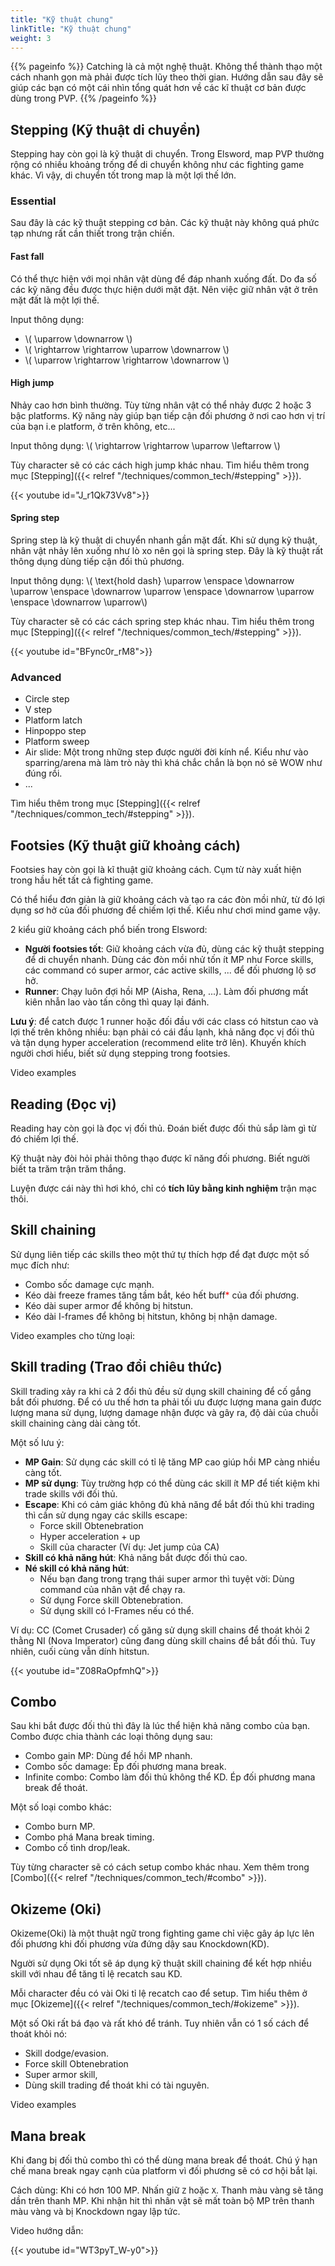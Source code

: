 ```yaml
---
title: "Kỹ thuật chung"
linkTitle: "Kỹ thuật chung"
weight: 3
---
```


{{% pageinfo %}}
Catching là cả một nghệ thuật. Không thể thành thạo một cách nhanh gọn mà phải được tích lũy theo thời gian. Hướng dẫn sau đây sẽ giúp các bạn có một cái nhìn tổng quát hơn về các kĩ thuật cơ bản được dùng trong PVP.
{{% /pageinfo %}}

## Stepping (Kỹ thuật di chuyển)

Stepping hay còn gọi là kỹ thuật di chuyển. Trong Elsword, map PVP thường rộng có nhiều khoảng trống để di chuyển không như các fighting game khác. Vì vậy, di chuyển tốt trong map là một lợi thế lớn.

### Essential

Sau đây là các kỹ thuật stepping cơ bản. Các kỹ thuật này không quá phức tạp nhưng rất cần thiết trong trận chiến.

#### Fast fall

Có thể thực hiện với mọi nhân vật dùng để đáp nhanh xuống đất. Do đa số các kỹ năng đều được thực hiện dưới mặt đặt. Nên việc giữ nhân vật ở trên mặt đất là một lợi thế.

Input thông dụng: 
- \\( \uparrow \downarrow \\)
- \\( \rightarrow \rightarrow \uparrow \downarrow \\)
- \\( \uparrow \rightarrow \rightarrow \downarrow \\)

#### High jump

Nhảy cao hơn bình thường. Tùy từng nhân vật có thể nhảy được 2 hoặc 3 bậc platforms. Kỹ năng này giúp bạn tiếp cận đối phương ở nơi cao hơn vị trí của bạn i.e platform, ở trên không, etc...

Input thông dụng: \\( \rightarrow \rightarrow \uparrow \leftarrow \\)

Tùy character sẽ có các cách high jump khác nhau. Tìm hiểu thêm trong mục [Stepping]({{< relref "/techniques/common_tech/#stepping" >}}).

<div style="max-width: 600px">{{< youtube id="J_r1Qk73Vv8">}}</div>

#### Spring step
Spring step là kỹ thuật di chuyển nhanh gần mặt đất. Khi sử dụng kỹ thuật, nhân vật nhảy lên xuống như lò xo nên gọi là spring step. Đây là kỹ thuật rất thông dụng dùng tiếp cận đối thủ phương. 

Input thông dụng: \\( \text{hold dash} \uparrow \enspace \downarrow \uparrow \enspace \downarrow \uparrow \enspace \downarrow \uparrow \enspace \downarrow \uparrow\\)

Tùy character sẽ có các cách spring step khác nhau. Tìm hiểu thêm trong mục [Stepping]({{< relref "/techniques/common_tech/#stepping" >}}).

<div style="max-width: 600px">{{< youtube id="BFync0r_rM8">}}</div>

### Advanced
- Circle step
- V step
- Platform latch
- Hinpoppo step
- Platform sweep
- Air slide: Một trong những step được người đời kính nể. Kiểu như vào sparring/arena mà làm trò này thì khá chắc chắn là bọn nó sẽ WOW như đúng rồi.
- ...

Tìm hiểu thêm trong mục [Stepping]({{< relref "/techniques/common_tech/#stepping" >}}).

## Footsies (Kỹ thuật giữ khoảng cách)

Footsies hay còn gọi là kĩ thuật giữ khoảng cách. Cụm từ này xuất hiện trong hầu hết tất cả fighting game. 

Có thể hiểu đơn giản là giữ khoảng cách và tạo ra các đòn mồi nhử, từ đó lợi dụng sơ hở của đối phương để chiếm lợi thế. Kiểu như chơi mind game vậy.

2 kiểu giữ khoảng cách phổ biến trong Elsword:
- **Người footsies tốt**: Giữ khoảng cách vừa đủ, dùng các kỹ thuật stepping để di chuyển nhanh. Dùng các đòn mồi nhử tốn ít MP như Force skills, các command có super armor, các active skills, ... để đối phương lộ sơ hở.
- **Runner**: Chạy luôn đợi hồi MP (Aisha, Rena, ...). Làm đối phương mất kiên nhẫn lao vào tấn công thì quay lại đánh.

**Lưu ý**: để catch được 1 runner hoặc đối đầu với các class có hitstun cao và lợi thế trên không nhiều: bạn phải có cái đầu lạnh, khả năng đọc vị đối thủ và tận dụng hyper acceleration (recommend elite trở lên).
Khuyến khích người chơi hiểu, biết sử dụng stepping trong footsies.

Video examples

## Reading (Đọc vị)

Reading hay còn gọi là đọc vị đối thủ. Đoán biết được đối thủ sắp làm gì từ đó chiếm lợi thế. 

Kỹ thuật này đòi hỏi phải thông thạo được kĩ năng đối phương. Biết người biết ta trăm trận trăm thắng. 

Luyện được cái này thì hơi khó, chỉ có **tích lũy bằng kinh nghiệm** trận mạc thôi.

## Skill chaining

Sử dụng liên tiếp các skills theo một thứ tự thích hợp để đạt được một số mục đích như:
- Combo sốc damage cực mạnh.
- Kéo dài freeze frames tăng tầm bắt, kéo hết buff<span data-toggle="tooltip" data-placement="top" title="E.g. Super armor, I-frames" style="color: red">*</span> của đối phương.
- Kéo dài super armor để không bị hitstun.
- Kéo dài I-frames để không bị hitstun, không bị nhận damage.

Video examples cho từng loại: 

## Skill trading (Trao đổi chiêu thức)

Skill trading xảy ra khi cả 2 đổi thủ đều sử dụng skill chaining để cố gắng bắt đối phương. Để có ưu thế hơn ta phải tối ưu được lượng mana gain được lượng mana sử dụng, lượng damage nhận được và gây ra, độ dài của chuỗi skill chaining càng dài càng tốt.

Một số lưu ý:
- **MP Gain**: Sử dụng các skill có tỉ lệ tăng MP cao giúp hồi MP càng nhiều càng tốt.
- **MP sử dụng**: Tùy trường hợp có thể dùng các skill ít MP để tiết kiệm khi trade skills với đối thủ.
- **Escape**: Khi có cảm giác không đủ khả năng để bắt đối thủ khi trading thì cần sử dụng ngay các skills escape:
  - Force skill Obtenebration
  - Hyper acceleration + up
  - Skill của character (Ví dụ: Jet jump của CA)
- **Skill có khả năng hút**: Khả năng bắt được đối thủ cao.
- **Né skill có khả năng hút**: 
  - Nếu bạn đang trong trạng thái super armor thì tuyệt vời: Dùng command của nhân vật để chạy ra.
  - Sử dụng Force skill Obtenebration.
  - Sử dụng skill có I-Frames nếu có thể.

Ví dụ: CC (Comet Crusader) cố găng sử dụng skill chains để thoát khỏi 2 thằng NI (Nova Imperator) cũng đang dùng skill chains để bắt đối thủ. Tuy nhiên, cuối cùng vẫn dính hitstun.
<div style="max-width: 600px">{{< youtube id="Z08RaOpfmhQ">}}</div>

## Combo
Sau khi bắt được đối thủ thì đây là lúc thể hiện khả năng combo của bạn. Combo được chia thành các loại thông dụng sau:
- Combo gain MP: Dùng để hồi MP nhanh.
- Combo sốc damage: Ép đối phương mana break.
- Infinite combo: Combo làm đối thủ không thể KD. Ép đối phương mana break để thoát.

Một số loại combo khác:
- Combo burn MP.
- Combo phá Mana break timing.
- Combo cố tình drop/leak.

Tùy từng character sẽ có cách setup combo khác nhau. Xem thêm trong [Combo]({{< relref "/techniques/common_tech/#combo" >}}).

## Okizeme (Oki)

Okizeme(Oki) là một thuật ngữ trong fighting game chỉ việc gây áp lực lên đối phương khi đối phương vừa đứng dậy sau Knockdown(KD).

Người sử dụng Oki tốt sẽ áp dụng kỹ thuật skill chaining để kết hợp nhiều skill với nhau để tăng tỉ lệ recatch sau KD.

Mỗi character đều có vài Oki tỉ lệ recatch cao để setup. Tìm hiểu thêm ở mục [Okizeme]({{< relref "/techniques/common_tech/#okizeme" >}}).

Một số Oki rất bá đạo và rất khó để tránh. Tuy nhiên vẫn có 1 số cách để thoát khỏi nó: 
- Skill dodge/evasion. 
- Force skill Obtenebration
- Super armor skill, 
- Dùng skill trading để thoát khi có tài nguyên.

Video examples


## Mana break

Khi đang bị đối thủ combo thì có thể dùng mana break để thoát. Chú ý hạn chế mana break ngay cạnh của platform vì đối phương sẽ có cơ hội bắt lại.

Cách dùng: Khi có hơn 100 MP. Nhấn giữ `Z` hoặc `X`. Thanh màu vàng sẽ tăng dần trên thanh MP. Khi nhận hit thì nhân vật sẽ mất toàn bộ MP trên thanh màu vàng và bị Knockdown ngay lập tức.

Video hướng dẫn:
<div style="max-width: 600px">{{< youtube id="WT3pyT_W-y0">}}</div>